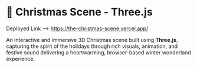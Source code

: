 # 🎄 Christmas Scene - Three.js
Deployed Link --> https://the-christmas-scene.vercel.app/  

An interactive and immersive 3D Christmas scene built using **Three.js**, capturing the spirit of the holidays through rich visuals, animation, and festive sound delivering a heartwarming, browser-based winter wonderland experience.

